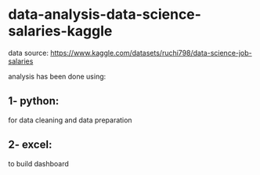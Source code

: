 # data-analysis-data-science-salaries-kaggle
data source: https://www.kaggle.com/datasets/ruchi798/data-science-job-salaries

analysis has been done using:
## 1- python:
  for data cleaning and data preparation
## 2- excel:
  to build dashboard
